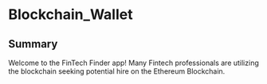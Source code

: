 # Blockchain_Wallet  
## Summary  
Welcome to the FinTech Finder app! Many Fintech professionals are utilizing the blockchain seeking potential hire on the Ethereum Blockchain. 
